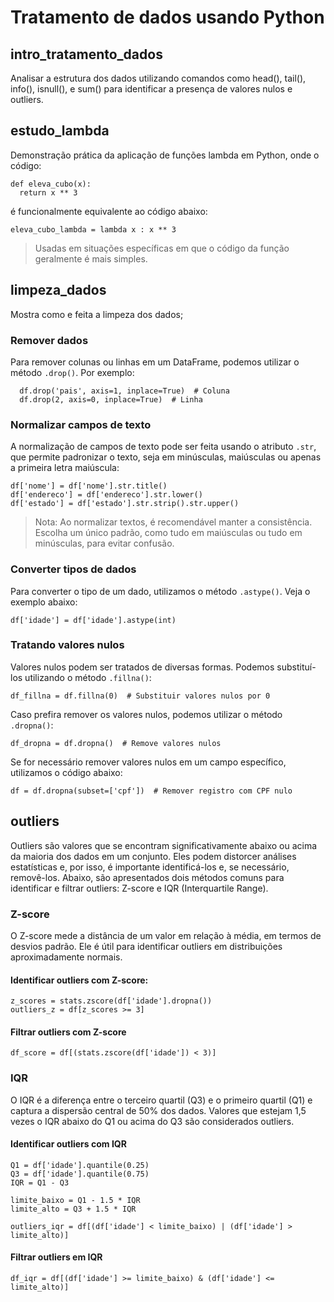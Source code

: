 # Tratamento de dados usando Python
 ## intro_tratamento_dados
  Analisar a estrutura dos dados utilizando comandos como head(), tail(), info(), isnull(), e sum() para identificar a presença de valores nulos e outliers.
 ## estudo_lambda
  Demonstração prática da aplicação de funções lambda em Python, onde o código:
  ```
def eleva_cubo(x):
    return x ** 3
  ```
  é funcionalmente equivalente ao código abaixo:
  ```
eleva_cubo_lambda = lambda x : x ** 3
  ```
  > Usadas em situações específicas em que o código da função geralmente é mais simples.
 ## limpeza_dados
  Mostra como e feita a limpeza dos dados;
 ### Remover dados
  Para remover colunas ou linhas em um DataFrame, podemos utilizar o método `.drop()`. Por exemplo:
```
  df.drop('pais', axis=1, inplace=True)  # Coluna
  df.drop(2, axis=0, inplace=True)  # Linha
```

 ### Normalizar campos de texto
  A normalização de campos de texto pode ser feita usando o atributo `.str`, que permite padronizar o texto, seja em minúsculas, maiúsculas ou apenas a primeira letra maiúscula:
  ```
  df['nome'] = df['nome'].str.title()
  df['endereco'] = df['endereco'].str.lower()
  df['estado'] = df['estado'].str.strip().str.upper()
  ```
> Nota: Ao normalizar textos, é recomendável manter a consistência. Escolha um único padrão, como tudo em maiúsculas ou tudo em minúsculas, para evitar confusão.

 ### Converter tipos de dados
  Para converter o tipo de um dado, utilizamos o método `.astype()`. Veja o exemplo abaixo:
  ```
  df['idade'] = df['idade'].astype(int)
  ```
 ### Tratando valores nulos
  Valores nulos podem ser tratados de diversas formas. Podemos substituí-los utilizando o método `.fillna()`:
```
df_fillna = df.fillna(0)  # Substituir valores nulos por 0
```
  Caso prefira remover os valores nulos, podemos utilizar o método `.dropna()`:
```
df_dropna = df.dropna()  # Remove valores nulos
```
  Se for necessário remover valores nulos em um campo específico, utilizamos o código abaixo:
```
df = df.dropna(subset=['cpf'])  # Remover registro com CPF nulo
```
 ## outliers
Outliers são valores que se encontram significativamente abaixo ou acima da maioria dos dados em um conjunto. Eles podem distorcer análises estatísticas e, por isso, é importante identificá-los e, se necessário, removê-los. Abaixo, são apresentados dois métodos comuns para identificar e filtrar outliers: Z-score e IQR (Interquartile Range).
### Z-score
O Z-score mede a distância de um valor em relação à média, em termos de desvios padrão. Ele é útil para identificar outliers em distribuições aproximadamente normais.
#### Identificar outliers com Z-score:
```
z_scores = stats.zscore(df['idade'].dropna())
outliers_z = df[z_scores >= 3]
```
#### Filtrar outliers com Z-score
```
df_score = df[(stats.zscore(df['idade']) < 3)]
```
### IQR
O IQR é a diferença entre o terceiro quartil (Q3) e o primeiro quartil (Q1) e captura a dispersão central de 50% dos dados. Valores que estejam 1,5 vezes o IQR abaixo do Q1 ou acima do Q3 são considerados outliers.
#### Identificar outliers com IQR
```
Q1 = df['idade'].quantile(0.25)
Q3 = df['idade'].quantile(0.75)
IQR = Q1 - Q3

limite_baixo = Q1 - 1.5 * IQR
limite_alto = Q3 + 1.5 * IQR

outliers_iqr = df[(df['idade'] < limite_baixo) | (df['idade'] > limite_alto)]
```
#### Filtrar outliers em IQR
```
df_iqr = df[(df['idade'] >= limite_baixo) & (df['idade'] <= limite_alto)]
```
